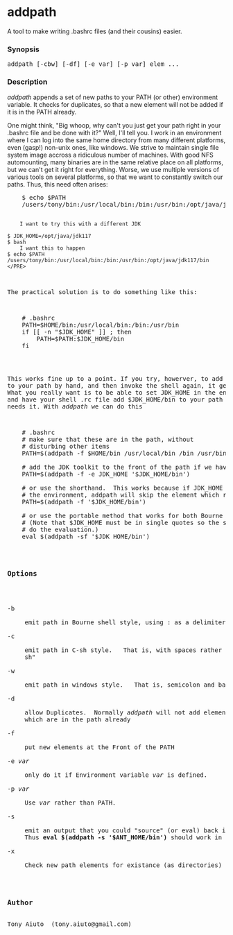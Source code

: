 # addpath
A tool to make writing .bashrc files (and their cousins) easier.

<H3>Synopsis</H3>
<PRE>
addpath [-cbw] [-df] [-e var] [-p var] elem ...
</PRE>
<H3>Description</H3>
<I>addpath</I> appends a set of new paths to your PATH (or other)
environment variable.
It checks for duplicates, so that a new element will not be added if it
is in the PATH already. 
<P>
One might think, "Big whoop, why can't you just get your path right in your
.bashrc file and be done with it?"
Well, I'll tell you.   I work in an environment
where I can log into the same home directory from many different platforms,
even (gasp!) non-unix ones, like windows.
We strive to maintain single file system image accross a ridiculous number of
machines.
With good NFS automounting, many binaries are in the same relative place on
all platforms, but we can't get it right for everything.  Worse, we use
multiple versions of various tools on several platforms, so that we
want to constantly switch our paths.
Thus, this need often arises:
<PRE>
	$ echo $PATH
	/users/tony/bin:/usr/local/bin:/bin:/usr/bin:/opt/java/jdk200/bin

		I want to try this with a different JDK

	$ JDK_HOME=/opt/java/jdk117
	$ bash
		I want this to happen
	$ echo $PATH
	/users/tony/bin:/usr/local/bin:/bin:/usr/bin:/opt/java/jdk117/bin
	</PRE>
The practical solution is to do something like this:
<PRE>
	# .bashrc
	PATH=$HOME/bin:/usr/local/bin:/bin:/usr/bin
	if [[ -n "$JDK_HOME" ]] ; then
	    PATH=$PATH:$JDK_HOME/bin
	fi
</PRE>
This works fine up to a point.   If you try, howerver, to add something
to your path
by hand, and then invoke the shell again, it gets lost.  What you really
want is to be able to set JDK_HOME in the environment and have your shell .rc file
add $JDK_HOME/bin to your path only if it needs it.
With <I>addpath</I> we can do this
<PRE>
	# .bashrc
	# make sure that these are in the path, without
	# disturbing other items
	PATH=$(addpath -f $HOME/bin /usr/local/bin /bin /usr/bin)

	# add the JDK toolkit to the front of the path if we have it
	PATH=$(addpath -f -e JDK_HOME '$JDK_HOME/bin')

	# or use the shorthand.  This works because if JDK_HOME is not in
	# the environment, addpath will skip the element which references it
	PATH=$(addpath -f '$JDK_HOME/bin')

	# or use the portable method that works for both Bourne and C shells.
	# (Note that $JDK_HOME must be in single quotes so the shell does not
	# do the evaluation.)
	eval $(addpath -sf '$JDK_HOME/bin')
</PRE>


<H3>Options</H3>
<DL>
<DT>-b</DT>
<DD>emit path in Bourne shell style, using : as a delimiter. (default for most shells)</DD>
<DT>-c</DT>
<DD>emit path in C-sh style.   That is, with spaces rather than colons.  (default when SHELL ends in "c
sh"</DD>
<DT>-w</DT>
<DD>emit path in windows style.   That is, semicolon and backslash</DD>
<DT>-d</DT>
<DD>allow Duplicates.  Normally <I>addpath</I> will not add elements
which are in the path already</DD>
<DT>-f</DT>
<DD>put new elements at the Front of the PATH</DD>
<DT>-e <I>var</I></DT>
<DD>only do it if Environment variable <I>var</I> is defined.</DD>
<DT>-p <I>var</I></DT>
<DD>Use <I>var</I> rather than PATH.</DD>
<DT>-s</DT>
<DD>emit an output that you could "source" (or eval) back into your shell.
Thus <b>eval $(addpath -s '$ANT_HOME/bin')</b> should work in all shells</DD>
<DT>-x</DT>
<DD>Check new path elements for existance (as directories) before adding.</DD>
</DL>
<H3>Author</H3>
Tony Aiuto  (tony.aiuto@gmail.com)
